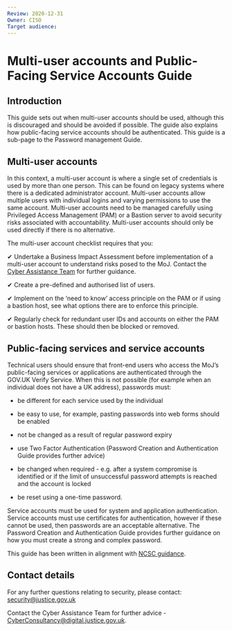 ```yaml
---
Review: 2020-12-31
Owner: CISO
Target audience:
---
```


# Multi-user accounts and Public-Facing Service Accounts Guide

## Introduction

This guide sets out when multi-user accounts should be used, although this is discouraged and should be avoided if possible. The guide also explains how public-facing service accounts should be authenticated. This guide is a sub-page to the Password management Guide.

## Multi-user accounts

In this context, a multi-user account is where a single set of credentials is used by more than one person. This can be found on legacy systems where there is a dedicated administrator account. Multi-user accounts allow multiple users with individual logins and varying permissions to use the same account. Multi-user accounts need to be managed carefully using Privileged Access Management (PAM) or a Bastion server to avoid security risks associated with accountability. Multi-user accounts should only be used directly if there is no alternative.

The multi-user account checklist requires that you:

 ✔ Undertake a Business Impact Assessment before implementation of a multi-user account to understand risks posed to the MoJ. Contact the [Cyber Assistance Team](mailto:CyberConsultancy@digital.justice.gov.uk) for further guidance.

 ✔ Create a pre-defined and authorised list of users.

 ✔ Implement on the ‘need to know’ access principle on the PAM or if using a bastion host, see what options there are to enforce this principle.

 ✔ Regularly check for redundant user IDs and accounts on either the PAM or bastion hosts. These should then be blocked or removed.


## Public-facing services and service accounts

Technical users should ensure that front-end users who access the MoJ’s public-facing services or applications are authenticated through the GOV.UK Verify Service. When this is not possible (for example when an individual does not have a UK address), passwords must:

 - be different for each service used by the individual

 - be easy to use, for example, pasting passwords into web forms should be enabled

 - not be changed as a result of regular password expiry

 - use Two Factor Authentication (Password Creation and Authentication Guide provides further advice)

 - be changed when required - e.g. after a system compromise is identified or if the limit of unsuccessful password attempts is reached and the account is locked

 - be reset using a one-time password.

Service accounts must be used for system and application authentication. Service accounts must use certificates for authentication, however if these cannot be used, then passwords are an acceptable alternative. The Password Creation and Authentication Guide provides further guidance on how you must create a strong and complex password.

This guide has been written in alignment with [NCSC guidance](https://www.ncsc.gov.uk/collection/passwords/updating-your-approach).

## Contact details

For any further questions relating to security, please contact: [security@justice.gov.uk](mailto:security@justice.gov.uk)

Contact the Cyber Assistance Team for further advice - [CyberConsultancy@digital.justice.gov.uk](CyberConsultancy@digital.justice.gov.uk).
